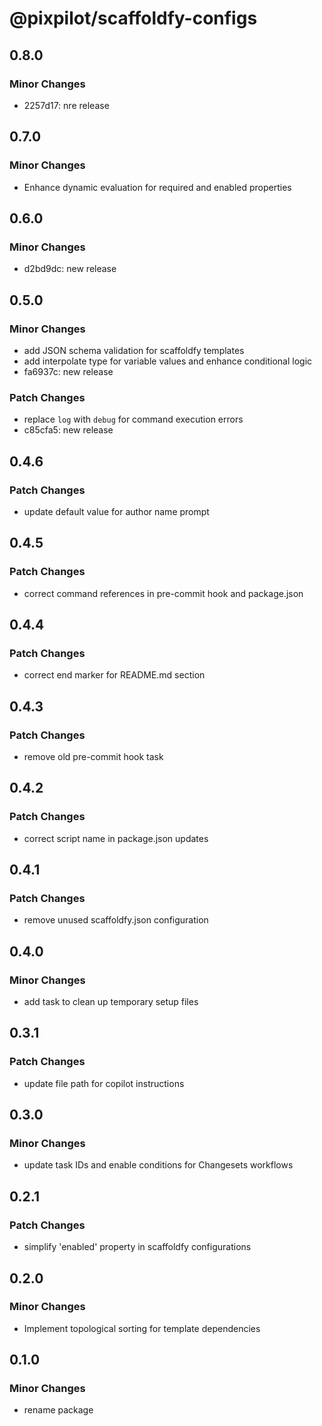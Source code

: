 # @pixpilot/scaffoldfy-configs

## 0.8.0

### Minor Changes

- 2257d17: nre release

## 0.7.0

### Minor Changes

- Enhance dynamic evaluation for required and enabled properties

## 0.6.0

### Minor Changes

- d2bd9dc: new release

## 0.5.0

### Minor Changes

- add JSON schema validation for scaffoldfy templates
- add interpolate type for variable values and enhance conditional logic
- fa6937c: new release

### Patch Changes

- replace `log` with `debug` for command execution errors
- c85cfa5: new release

## 0.4.6

### Patch Changes

- update default value for author name prompt

## 0.4.5

### Patch Changes

- correct command references in pre-commit hook and package.json

## 0.4.4

### Patch Changes

- correct end marker for README.md section

## 0.4.3

### Patch Changes

- remove old pre-commit hook task

## 0.4.2

### Patch Changes

- correct script name in package.json updates

## 0.4.1

### Patch Changes

- remove unused scaffoldfy.json configuration

## 0.4.0

### Minor Changes

- add task to clean up temporary setup files

## 0.3.1

### Patch Changes

- update file path for copilot instructions

## 0.3.0

### Minor Changes

- update task IDs and enable conditions for Changesets workflows

## 0.2.1

### Patch Changes

- simplify 'enabled' property in scaffoldfy configurations

## 0.2.0

### Minor Changes

- Implement topological sorting for template dependencies

## 0.1.0

### Minor Changes

- rename package
